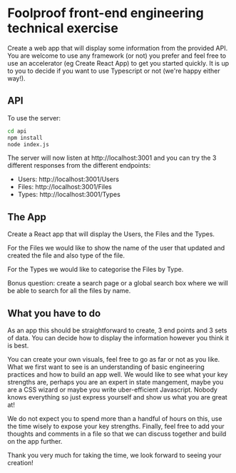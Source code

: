 # Foolproof front-end engineering technical exercise

Create a web app that will display some information from the provided API. You are welcome to use any 
framework (or not) you prefer and feel free to use an accelerator (eg Create React App) to get you 
started quickly. It is up to you to decide if you want to use Typescript or not (we're happy either way!).

## API

To use the server:

```bash
cd api
npm install
node index.js
```

The server will now listen at http://localhost:3001 and you can try the 3 different responses from the different endpoints:

- Users: http://localhost:3001/Users
- Files: http://localhost:3001/Files
- Types: http://localhost:3001/Types

## The App

Create a React app that will display the Users, the Files and the Types.

For the Files we would like to show the name of the user that updated and created the file and also type of the file.

For the Types we would like to categorise the Files by Type.

Bonus question: create a search page or a global search box where we will be able to search for all the files by name.

## What you have to do

As an app this should be straightforward to create, 3 end points and 3 sets of data. You can decide how to display the information however you think it is best.

You can create your own visuals, feel free to go as far or not as you like. What we first want to see is an understanding of basic engineering practices and how to build an app well. We would like to see what your key strengths are, perhaps you are an expert in state mangement, maybe you are a CSS wizard or maybe you write uber-efficient Javascript. Nobody knows everything so just express yourself and show us what you are great at!

We do not expect you to spend more than a handful of hours on this, use the time wisely to expose your key strengths. Finally, feel free to add your thoughts and comments in a file so that we can discuss together and build on the app further.

Thank you very much for taking the time, we look forward to seeing your creation!
